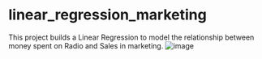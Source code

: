 # linear_regression_marketing

This project builds a Linear Regression to model the relationship between money spent on Radio and Sales in marketing.
![image](https://github.com/user-attachments/assets/844dd503-9a27-476b-a632-04cadf0fec86)


